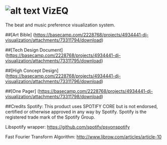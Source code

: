 ![alt text](https://github.com/GuacoIV/VisEQ/raw/master/res/drawable-xhdpi/launch.png "VizEQ Icon") VizEQ
=====

The beat and music preference visualization system.

##[Art Bible] (https://basecamp.com/2228768/projects/4934441-dj-visualization/attachments/73311794/download)

##[Tech Design Document] (https://basecamp.com/2228768/projects/4934441-dj-visualization/attachments/73311795/download)

##[High Concept Design] (https://basecamp.com/2228768/projects/4934441-dj-visualization/attachments/73311796/download)

##[One Pager] (https://basecamp.com/2228768/projects/4934441-dj-visualization/attachments/73311798/download)

##Credits
Spotify: This product uses SPOTIFY CORE but is not endorsed, certified or otherwise approved in any way by Spotify. Spotify is the registered trade mark of the Spotify Group.

Libspotify wrapper: https://github.com/spotify/psyonspotify

Fast Fourier Transform Algorithm: http://www.librow.com/articles/article-10
